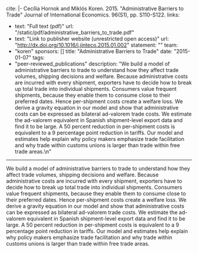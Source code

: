 cite: |-
  Cecília Hornok and Miklós Koren. 2015. "Administrative Barriers to Trade" Journal of International Economics. 96(S1), pp. S110-S122.
links:
  - text: "Full text (pdf)"
    url: "/static/pdf/administrative_barriers_to_trade.pdf"
  - text: "Link to publisher website (unrestricted open access)"
    url: "http://dx.doi.org/10.1016/j.jinteco.2015.01.002"
statement: ""
team:
  - "koren"
sponsors: []
title: "Administrative Barriers to Trade"
date: "2015-01-07"
tags:
  - "peer-reviewed_publications"
description: "We build a model of administrative barriers to trade to understand how they affect trade volumes, shipping decisions and welfare. Because administrative costs are incurred with every shipment, exporters have to decide how to break up total trade into individual shipments. Consumers value frequent shipments, because they enable them to consume close to their preferred dates. Hence per-shipment costs create a welfare loss. We derive a gravity equation in our model and show that administrative costs can be expressed as bilateral ad-valorem trade costs. We estimate the ad-valorem equivalent in Spanish shipment-level export data and find it to be large. A 50 percent reduction in per-shipment costs is equivalent to a 9 percentage point reduction in tariffs. Our model and estimates help explain why policy makers emphasize trade facilitation and why trade within customs unions is larger than trade within free trade areas.\n"

---

We build a model of administrative barriers to trade to understand how they affect trade volumes, shipping decisions and welfare. Because administrative costs are incurred with every shipment, exporters have to decide how to break up total trade into individual shipments. Consumers value frequent shipments, because they enable them to consume close to their preferred dates. Hence per-shipment costs create a welfare loss. We derive a gravity equation in our model and show that administrative costs can be expressed as bilateral ad-valorem trade costs. We estimate the ad-valorem equivalent in Spanish shipment-level export data and find it to be large. A 50 percent reduction in per-shipment costs is equivalent to a 9 percentage point reduction in tariffs. Our model and estimates help explain why policy makers emphasize trade facilitation and why trade within customs unions is larger than trade within free trade areas.

